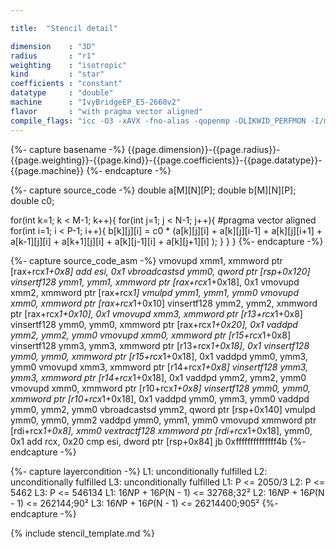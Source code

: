 ```yaml
---

title:  "Stencil detail"

dimension    : "3D"
radius       : "r1"
weighting    : "isotropic"
kind         : "star"
coefficients : "constant"
datatype     : "double"
machine      : "IvyBridgeEP_E5-2660v2"
flavor       : "with pragma vector aligned"
compile_flags: "icc -O3 -xAVX -fno-alias -qopenmp -DLIKWID_PERFMON -I/mnt/opt/likwid-4.3.2/include -L/mnt/opt/likwid-4.3.2/lib -I./stempel/stempel/headers/ ./stempel/headers/timing.c ./stempel/headers/dummy.c solar_compilable.c -o stencil -llikwid"
---
```


{%- capture basename -%}
{{page.dimension}}-{{page.radius}}-{{page.weighting}}-{{page.kind}}-{{page.coefficients}}-{{page.datatype}}-{{page.machine}}
{%- endcapture -%}

{%- capture source_code -%}
double a[M][N][P];
double b[M][N][P];
double c0;

for(int k=1; k < M-1; k++){
  for(int j=1; j < N-1; j++){
#pragma vector aligned
    for(int i=1; i < P-1; i++){
      b[k][j][i] = c0 * (a[k][j][i]
        + a[k][j][i-1] + a[k][j][i+1]
        + a[k-1][j][i] + a[k+1][j][i]
        + a[k][j-1][i] + a[k][j+1][i]
        );
    }
  }
}
{%- endcapture -%}

{%- capture source_code_asm -%}
vmovupd xmm1, xmmword ptr [rax+rcx*1+0x8]
add esi, 0x1
vbroadcastsd ymm0, qword ptr [rsp+0x120]
vinsertf128 ymm1, ymm1, xmmword ptr [rax+rcx*1+0x18], 0x1
vmovupd xmm2, xmmword ptr [rax+rcx*1]
vmulpd ymm1, ymm1, ymm0
vmovupd xmm0, xmmword ptr [rax+rcx*1+0x10]
vinsertf128 ymm2, ymm2, xmmword ptr [rax+rcx*1+0x10], 0x1
vmovupd xmm3, xmmword ptr [r13+rcx*1+0x8]
vinsertf128 ymm0, ymm0, xmmword ptr [rax+rcx*1+0x20], 0x1
vaddpd ymm2, ymm2, ymm0
vmovupd xmm0, xmmword ptr [r15+rcx*1+0x8]
vinsertf128 ymm3, ymm3, xmmword ptr [r13+rcx*1+0x18], 0x1
vinsertf128 ymm0, ymm0, xmmword ptr [r15+rcx*1+0x18], 0x1
vaddpd ymm0, ymm3, ymm0
vmovupd xmm3, xmmword ptr [r14+rcx*1+0x8]
vinsertf128 ymm3, ymm3, xmmword ptr [r14+rcx*1+0x18], 0x1
vaddpd ymm2, ymm2, ymm0
vmovupd xmm0, xmmword ptr [r10+rcx*1+0x8]
vinsertf128 ymm0, ymm0, xmmword ptr [r10+rcx*1+0x18], 0x1
vaddpd ymm0, ymm3, ymm0
vaddpd ymm0, ymm2, ymm0
vbroadcastsd ymm2, qword ptr [rsp+0x140]
vmulpd ymm0, ymm0, ymm2
vaddpd ymm0, ymm1, ymm0
vmovupd xmmword ptr [rdi+rcx*1+0x8], xmm0
vextractf128 xmmword ptr [rdi+rcx*1+0x18], ymm0, 0x1
add rcx, 0x20
cmp esi, dword ptr [rsp+0x84]
jb 0xffffffffffffff4b
{%- endcapture -%}

{%- capture layercondition -%}
L1: unconditionally fulfilled
L2: unconditionally fulfilled
L3: unconditionally fulfilled
L1: P <= 2050/3
L2: P <= 5462
L3: P <= 546134
L1: 16*N*P + 16*P*(N - 1) <= 32768;32²
L2: 16*N*P + 16*P*(N - 1) <= 262144;90²
L3: 16*N*P + 16*P*(N - 1) <= 26214400;905²
{%- endcapture -%}

{% include stencil_template.md %}

